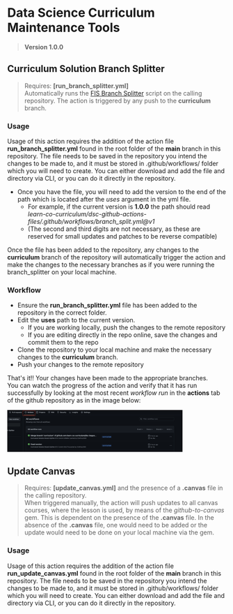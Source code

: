 # Data Science Curriculum Maintenance Tools
> __Version 1.0.0__

## Curriculum Solution Branch Splitter
> Requires: __[run_branch_splitter.yml]__  
> Automatically runs the <a href='https://github.com/learn-co-curriculum/dsc-curriculum-guidelines/tree/master/master-solution-branch-splitter'>FIS Branch Splitter</a> script on the calling repository. The action is triggered by any push to the __curriculum__ branch. 


### Usage
Usage of this action requires the addition of the action file **run_branch_splitter.yml** found in the root folder of the __main__ branch in this repository. The file needs to be saved in the repository you intend the changes to be made to, and it must be stored in .github/workflows/ folder which you will need to create. You can either download and add the file and directory via CLI, or you can do it directly in the repository.  
* Once you have the file, you will need to add the version to the end of the path which is located after the _uses_ argument in the yml file.
    * For example, if the current version is __1.0.0__ the path should read _learn-co-curriculum/dsc-github-actions-files/.github/workflows/branch_split.yml@v1_
    * (The second and third digits are not necessary, as these are reserved for small updates and patches to be reverse compatible)

Once the file has been added to the repository, any changes to the __curriculum__ branch of the repository will automatically trigger the action and make the changes to the necessary branches as if you were running the branch_splitter on your local machine.


### Workflow
* Ensure the __run_branch_splitter.yml__ file has been added to the repository in the correct folder.  
* Edit the __uses__ path to the current version.
    * If you are working locally, push the changes to the remote repository
    * If you are editing directly in the repo online, save the changes and commit them to the repo
* Clone the repository to your local machine and make the necessary changes to the __curriculum__ branch.
* Push your changes to the remote repository


That's it!! Your changes have been made to the appropriate branches.  
You can watch the progress of the action and verify that it has run successfully by looking at the most recent _workflow run_ in the __actions__ tab of the github repository as in the image below:  


<img src='images/recent_actions.png' alt='Image of the actions tab which can be clicked to view the recent workflows' width=80%>


## Update Canvas

> Requires: __[update_canvas.yml]__ and the presence of a __.canvas__ file in the calling repository.  
> When triggered manually, the action will push updates to all canvas courses, where the lesson is used, by means of the _github-to-canvas_ gem. This is dependent on the presence of the __.canvas__ file. In the absence of the __.canvas__ file, one would need to be added or the update would need to be done on your local machine via the gem.  

### Usage
Usage of this action requires the addition of the action file __run_update_canvas.yml__ found in the root folder of the __main__ branch in this repository. The file needs to be saved in the repository you intend the changes to be made to, and it must be stored in .github/workflows/ folder which you will need to create. You can either download and add the file and directory via CLI, or you can do it directly in the repository. 

